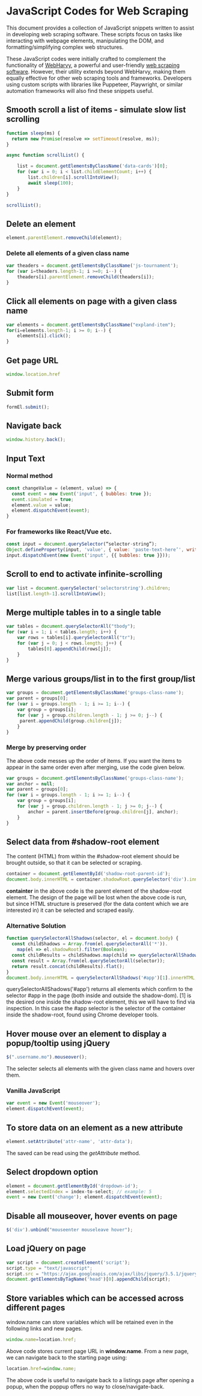 # JavaScript Codes for Web Scraping

This document provides a collection of JavaScript snippets written to assist in developing web scraping software. These scripts focus on tasks like interacting with webpage elements, manipulating the DOM, and formatting/simplifying complex web structures. 

These JavaScript codes were initially crafted to complement the functionality of [WebHarvy](https://www.webharvy.com), a powerful and user-friendly [web scraping software](https://www.webharvy.com). However, their utility extends beyond WebHarvy, making them equally effective for other web scraping tools and frameworks. Developers using custom scripts with libraries like Puppeteer, Playwright, or similar automation frameworks will also find these snippets useful.

## Smooth scroll a list of items - simulate slow list scrolling

```javascript
function sleep(ms) {
  return new Promise(resolve => setTimeout(resolve, ms));
}

async function scrollList() {

	list = document.getElementsByClassName('data-cards')[0];
	for (var i = 0; i < list.childElementCount; i++) {
		list.children[i].scrollIntoView();
		await sleep(100);
	}
}

scrollList();
```

## Delete an element

```javascript
element.parentElement.removeChild(element);
```

### Delete all elements of a given class name

```javascript
var theaders = document.getElementsByClassName('js-tournament');
for (var i=theaders.length-1; i >=0; i--) {
	theaders[i].parentElement.removeChild(theaders[i]);
}
```

## Click all elements on page with a given class name

```javascript
var elements = document.getElementsByClassName("expland-item");
for(i=elements.length-1; i >= 0; i--) {
	elements[i].click();
}
```

## Get page URL

```javascript
window.location.href
```

## Submit form

```javascript
formEl.submit();
```

## Navigate back

```javascript
window.history.back();
```

## Input Text

### Normal method

```javascript
const changeValue = (element, value) => {
  const event = new Event('input', { bubbles: true });
  event.simulated = true;
  element.value = value;
  element.dispatchEvent(event);
}
```

### For frameworks like React/Vue etc.

```javascript
const input = document.querySelector(“selector-string”); 
Object.defineProperty(input, 'value', { value: 'paste-text-here’', writable: true}); 
input.dispatchEvent(new Event('input', {{ bubbles: true }}));
```

## Scroll to end to activate infinite-scrolling

```javascript
var list = document.querySelector('selectorstring').children;
list[list.length-1].scrollIntoView();
```

## Merge multiple tables in to a single table

```javascript
var tables = document.querySelectorAll("tbody");
for (var i = 1; i < tables.length; i++) {
    var rows = tables[i].querySelectorAll("tr");
    for (var j = 0; j < rows.length; j++) {
        tables[0].appendChild(rows[j]);
    }
}
```

## Merge various groups/list in to the first group/list

```javascript
var groups = document.getElementsByClassName('groups-class-name');
var parent = groups[0];
for (var i = groups.length - 1; i >= 1; i--) {
    var group = groups[i];
    for (var j = group.children.length - 1; j >= 0; j--) {
   	 parent.appendChild(group.children[j]);
    }
}
```

### Merge by preserving order

The above code messes up the order of items. If you want the items to appear in the same order even after merging, use the code given below.

```javascript
var groups = document.getElementsByClassName('groups-class-name');
var anchor = null;
var parent = groups[0];
for (var i = groups.length - 1; i >= 1; i--) {
    var group = groups[i];
    for (var j = group.children.length - 1; j >= 0; j--) {
   	 	anchor = parent.insertBefore(group.children[j], anchor);
   	}  	 
}
```

## Select data from #shadow-root element

The content (HTML) from within the #shadow-root element should be brought outside, so that it can be selected or scraping. 

```javascript
container = document.getElementById('shadow-root-parent-id');
document.body.innerHTML = container.shadowRoot.querySelector('div').innerHTML;
```

**containter** in the above code is the parent element of the shadow-root element. The design of the page will be lost when the above code is run, but since HTML structure is preserved (for the data content which we are interested in) it can be selected and scraped easily. 

### Alternative Solution

```javascript
function querySelectorAllShadows(selector, el = document.body) {
  const childShadows = Array.from(el.querySelectorAll('*')).
    map(el => el.shadowRoot).filter(Boolean);
  const childResults = childShadows.map(child => querySelectorAllShadows(selector, child));
  const result = Array.from(el.querySelectorAll(selector));
  return result.concat(childResults).flat();
}
document.body.innerHTML = querySelectorAllShadows('#app')[1].innerHTML;
```

querySelectorAllShadows('#app') returns all elements which confirm to the selector #app in the page (both inside and outside the shadow-dom). [1] is the desired one inside the shadow-root element, this we will have to find via inspection. In this case the #app selector is the selector of the container inside the shadow-root, found using Chrome developer tools. 

## Hover mouse over an element to display a popup/tooltip using jQuery

```javascript
$(".username.mo").mouseover();
```

The selecter selects all elements with the given class name and hovers over them.

### Vanilla JavaScript

```javascript
var event = new Event('mouseover'); 
element.dispatchEvent(event);
```

## To store data on an element as a new attribute

```javascript
element.setAttribute('attr-name', 'attr-data');
```

The saved can be read using the *getAttribute* method. 

## Select dropdown option

```javascript
element = document.getElementById('dropdown-id'); 
element.selectedIndex = index-to-select; // example: 5
event = new Event('change'); element.dispatchEvent(event);
```


## Disable all mouseover, hover events on page

```javascript
$('div').unbind("mouseenter mouseleave hover");
```

## Load jQuery on page

```javascript
var script = document.createElement('script');
script.type = "text/javascript";
script.src = "https://ajax.googleapis.com/ajax/libs/jquery/3.5.1/jquery.min.js";
document.getElementsByTagName('head')[0].appendChild(script);
```

## Store variables which can be accessed across different pages

window.name can store variables which will be retained even in the following links and new pages.

```javascript
window.name=location.href; 
```

Above code stores current page URL in **window.name**. From a new page, we can navigate back to the starting page using:

```javascript
location.href=window.name;
```

The above code is useful to navigate back to a listings page after opening a popup, when the poppup offers no way to close/navigate-back. 
